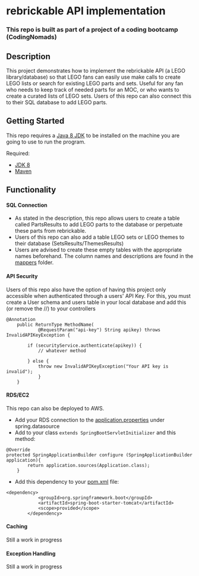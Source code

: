 # rebrickable API implementation

### This repo is built as part of a project of a coding bootcamp (CodingNomads)

## Description
This project demonstrates how to implement the rebrickable API (a LEGO library/database) so that LEGO fans can easily use make calls to create LEGO lists or search for existing LEGO parts and sets. Useful for any fan who needs to keep track of needed parts for an MOC, or who wants to create a curated lists of LEGO sets. Users of this repo can also connect this to their SQL database to add LEGO parts.

## Getting Started

This repo requires a [Java 8 JDK](http://www.oracle.com/technetwork/java/javase/downloads/jdk8-downloads-2133151.html)  to be
installed on the machine you are going to use to run the program.


Required:
* [JDK 8](ttp://www.oracle.com/technetwork/java/javase/downloads/jdk8-downloads-2133151.html)
* [Maven](http://maven.apache.org/download.cgi)

## Functionality
#### SQL Connection
* As stated in the description, this repo allows users to create a table called PartsResults to add LEGO parts to the database or perpetuate these parts from rebrickable.
* Users of this repo can also add a table LEGO sets or LEGO themes to their database (SetsResults/ThemesResults)
* Users are advised to create these empty tables with the appropriate names beforehand. The column names and descriptions are found in the [mappers](https://github.com/pomlego/rebrickableAPI/tree/master/src/main/java/rebrickable/mappers) folder.

#### API Security
Users of this repo also have the option of having this project only accessible when authenticated through a users' API Key. For this, you must create a User schema and users table in your local database and add this (or remove the //) to your controllers

```
@Annotation
    public ReturnType MethodName(
            @RequestParam("api-key") String apikey) throws InvalidAPIKeyException {

        if (securityService.authenticate(apikey)) {
            // whatever method
            
        } else {
            throw new InvalidAPIKeyException("Your API key is invalid");
            }
    }
```
#### RDS/EC2
This repo can also be deployed to AWS.
* Add your RDS connection to the [application.properties](https://github.com/pomlego/rebrickableAPI/blob/master/src/main/resources/application.properties) under spring.datasource
* Add to your class ```extends SpringBootServletInitializer``` and this method:
```
@Override
protected SpringApplicationBuilder configure (SpringApplicationBuilder application){
        return application.sources(Application.class);
    }
```
* Add this dependency to your [pom.xml](https://github.com/pomlego/rebrickableAPI/blob/master/pom.xml) file:
```
<dependency>
            <groupId>org.springframework.boot</groupId>
            <artifactId>spring-boot-starter-tomcat</artifactId>
            <scope>provided</scope>
        </dependency>
```

#### Caching
Still a work in progress

#### Exception Handling
Still a work in progress
